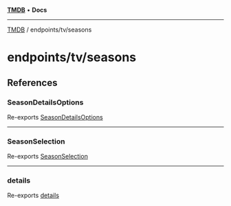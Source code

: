 [**TMDB**](../../../README.md) • **Docs**

***

[TMDB](../../../README.md) / endpoints/tv/seasons

# endpoints/tv/seasons

## References

### SeasonDetailsOptions

Re-exports [SeasonDetailsOptions](details/type-aliases/SeasonDetailsOptions.md)

***

### SeasonSelection

Re-exports [SeasonSelection](constants/type-aliases/SeasonSelection.md)

***

### details

Re-exports [details](details/functions/details.md)
